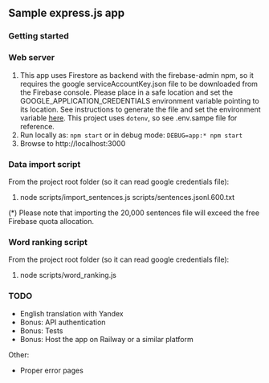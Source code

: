 ## Sample express.js app

### Getting started

### Web server

1. This app uses Firestore as backend with the firebase-admin npm, so it requires the google serviceAccountKey.json file to be downloaded from the Firebase console. Please place in a safe location and set the GOOGLE_APPLICATION_CREDENTIALS environment variable pointing to its location. See instructions to generate the file and set the environment variable [here](https://firebase.google.com/docs/admin/setup#initialize_the_sdk_in_non-google_environments). This project uses `dotenv`, so see .env.sampe file for reference.
2. Run locally as: `npm start` or in debug mode: `DEBUG=app:* npm start`
3. Browse to http://localhost:3000


### Data import script

From the project root folder (so it can read google credentials file):
1. node scripts/import_sentences.js scripts/sentences.jsonl.600.txt

(*) Please note that importing the 20,000 sentences file will exceed the free Firebase quota allocation.

### Word ranking script

From the project root folder (so it can read google credentials file):
1. node scripts/word_ranking.js


### TODO

- English translation with Yandex
- Bonus: API authentication
- Bonus: Tests
- Bonus: Host the app on Railway or a similar platform

Other:

- Proper error pages
